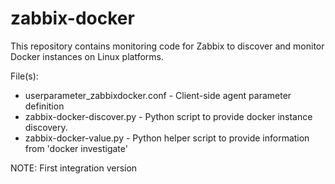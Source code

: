 # zabbix-docker
This repository contains monitoring code for Zabbix to discover and monitor Docker instances on Linux platforms.

File(s):
* userparameter_zabbixdocker.conf - Client-side agent parameter definition
* zabbix-docker-discover.py - Python script to provide docker instance discovery.
* zabbix-docker-value.py - Python helper script to provide information from 'docker investigate'

NOTE: First integration version
